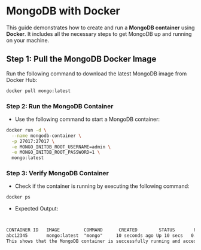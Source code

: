 # MongoDB with Docker

This guide demonstrates how to create and run a **MongoDB container** using **Docker**. It includes all the necessary steps to get MongoDB up and running on your machine.

## Step 1: Pull the MongoDB Docker Image

Run the following command to download the latest MongoDB image from Docker Hub:

```bash
docker pull mongo:latest
```

### Step 2: Run the MongoDB Container

- Use the following command to start a MongoDB container:
```bash
docker run -d \
  --name mongodb-container \
  -p 27017:27017 \
  -e MONGO_INITDB_ROOT_USERNAME=admin \
  -e MONGO_INITDB_ROOT_PASSWORD=1 \
  mongo:latest
```

### Step 3: Verify MongoDB Container

- Check if the container is running by executing the following command:
```bash
docker ps
```

- Expected Output:
```markdown


CONTAINER ID   IMAGE         COMMAND      CREATED        STATUS       PORTS                      NAMES
abc12345       mongo:latest  "mongo"     10 seconds ago Up 10 secs   0.0.0.0:27017->27017/tcp   mongodb-container
This shows that the MongoDB container is successfully running and accessible through port 27017.
```